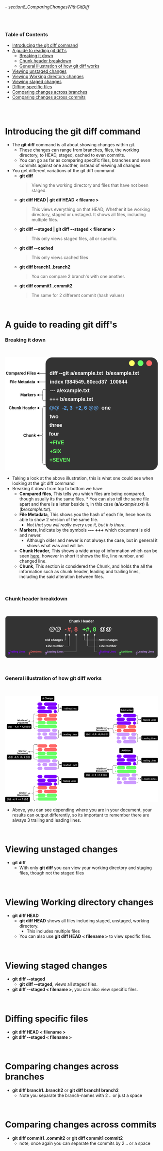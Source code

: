 ###### - section8_ComparingChangesWithGitDiff

<br>

<!-- Table of Contents  -->

### Table of Contents
- [Introducing the git diff command](#introducing-the-git-diff-command)
- [A guide to reading git diff's](#a-guide-to-reading-git-diffs)
    - [Breaking it down](#breaking-it-down)
    - [Chunk header breakdown](#chunk-header-breakdown)
    - [General illustration of how git diff works](#general-illustration-of-how-git-diff-works)
- [Viewing unstaged changes](#viewing-unstaged-changes)
- [Viewing Working directory changes](#viewing-working-directory-changes)
- [Viewing staged changes](#viewing-staged-changes)
- [Diffing specific files](#diffing-specific-files)
- [Comparing changes across branches](#comparing-changes-across-branches)
- [Comparing changes across commits](#comparing-changes-across-commits)

<br>
<br>

# **Introducing the git diff command**
* The **git diff** command is all about showing changes within git.
    * These changes can range from branches, files, the working directory, to HEAD, staged, cached to even commits.
    * You can go as far as comparing specific files, branches and even commits against one another, instead of viewing all changes.
* You get different variations of the git diff command
    * **git diff** 
        > Viewing the working directory and files that have not been staged.
    * **git diff HEAD | git dif HEAD < fileame  >**
        > This views everything on that HEAD, Whether it be working directory, staged or unstaged. It shows all files, including multiple files.
    * **git diff --staged | git diff --staged < filename  >**
        > This only views staged files, all or specific.
    * **git diff --cached**
        > This only views cached files
    * **git diff branch1..branch2**
        > You can compare 2 branch's with one another.
    * **git diff commit1..commit2**
        > The same for 2 different commit (hash values)

<br>

# **A guide to reading git diff's**
### **Breaking it down**
<br>

![gitDiffChunkBreakdown](./src/gitDiffChunkBreakdown.png 'An illustration of how to read a giff chunk')

* Taking a look at the above illustration, this is what one could see when looking at the git diff command
* Breaking it down from top to bottom we have
    * **Compared files**, This tells you which files are being compared, though usually its the same files. 
            * You can also tell the same file apart and there is a letter beside it, in this case (**a**/_example.txt_) & (**b**/_example.txt_).
    * **File Metadata**, This shows you the hash of each file, hece how its able to show 2 version of the same file.
        * _Not that you will really every use it, but it is there_.
    * **Markers**, Indicate by the symbols **---** **+++** which document is old and newer. 
        * Although older and newer is not always the case, but in general it shows what was and will be.
    * **Chunk Header**, This shows a wide array of information which can be seen [here](#chunk-header-breakdown 'An illustration of the chunk header'), however in short it shows the file, line number, and changed line.
    * **Chunk**, This section is considered the Chunk, and holds the all the information such as chunk header, leading and trailing lines, including the said alteration between files.

<br>

### **Chunk header breakdown**

<br>

![gitDiffChunkHeaderBreakdown](./src/gitDiffChunkHeaderBreakdown.png 'A breakdown of the chunk header')

<br>

### **General illustration of how git diff works**

<br>

![gitDiffOverall](./src/gitDiffOverall.png 'An overall illustration of how git diff works')

* Above, you can see depending  where you are in your document, your results can output differently, so its important to remember there are always 3 trailing and leading lines.

<br>

# **Viewing unstaged changes**
* **git diff**
    * With only **git diff** you can view your working directory and staging files, though not the staged files

<br>

# **Viewing Working directory changes**
* **git diff HEAD**
    * **git diff HEAD** shows all files including staged, unstaged, working directory.
        * This includes multiple files
    * You can also use **git diff HEAD < filename  >** to view specific files.

<br>

# **Viewing staged changes**
* **git diff --staged**
    * **git diff --staged**, views all staged files.
* **git diff --staged < filename  >**, you can also view specific files.

<br>

# **Diffing specific files**
* **git diff HEAD < filename  >**
*  **git diff --staged < filename  >**

<br>

# **Comparing changes across branches**
* **git diff branch1..branch2** or **git diff branch1 branch2**
    * Note you separate the branch-names with 2 .. or just a space 

<br>

# **Comparing changes across commits**
* **git diff commit1..commit2** or **git diff commit1 commit2**
    * note, once again you can separate the commits by 2 .. or a space
